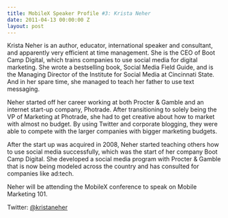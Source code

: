 ```yaml
---
title: MobileX Speaker Profile #3: Krista Neher
date: 2011-04-13 00:00:00 Z
layout: post
---
```

 
<p>Krista Neher is an author, educator, international speaker and consultant, and apparently very efficient at time management. She is the CEO of Boot Camp Digital, which trains companies to use social media for digital marketing. She wrote a bestselling book, Social Media Field Guide, and is the Managing Director of the Institute for Social Media at Cincinnati State. And in her spare time, she managed to teach her father to use text messaging.</p>
<p>Neher started off her career working at both Procter &amp; Gamble and an internet start-up company, Photrade. After transitioning to solely being the VP of Marketing at Photrade, she had to get creative about how to market with almost no budget. By using Twitter and corporate blogging, they were able to compete with the larger companies with bigger marketing budgets.</p>
<p>After the start up was acquired in 2008, Neher started teaching others how to use social media successfully, which was the start of her company Boot Camp Digital. She developed a social media program with Procter &amp; Gamble that is now being modeled across the country and has consulted for companies like ad:tech.</p>
<p>Neher will be attending the MobileX conference to speak on Mobile Marketing 101.</p>
<p>Twitter: <a href="http://twitter.com/kristaneher" target="_blank">@kristaneher</a></p>
